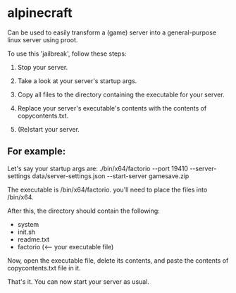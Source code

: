 # alpinecraft
Can be used to easily transform a (game) server into a general-purpose linux server using proot.

To use this 'jailbreak', follow these steps:
 1. Stop your server.

 2. Take a look at your server's startup args.

 3. Copy all files to the directory containing the executable for your server.

 4. Replace your server's executable's contents with the contents of copycontents.txt.

 5. (Re)start your server.

## For example:
Let's say your startup args are:
./bin/x64/factorio --port 19410 --server-settings data/server-settings.json --start-server gamesave.zip

The executable is /bin/x64/factorio. you'll need to place the files into /bin/x64.

After this, the directory should contain the following:
- system
- init.sh
- readme.txt
- factorio (<-- your executable file)

Now, open the executable file, delete its contents, and paste the contents of copycontents.txt file in it.

That's it. You can now start your server as usual.
